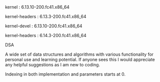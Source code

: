 kernel         : 6.13.10-200.fc41.x86_64

kernel-headers : 6.13.3-200.fc41.x86_64

kernel-devel   : 6.13.10-200.fc41.x86_64

kernel-headers : 6.14.3-200.fc41.x86_64

DSA

A wide set of data structures and algorithms with various functionality for personal use and learning potential.
If anyone sees this I would appreciate any helpful suggestions as I am new to coding.

Indexing in both implementation and parameters starts at 0.
